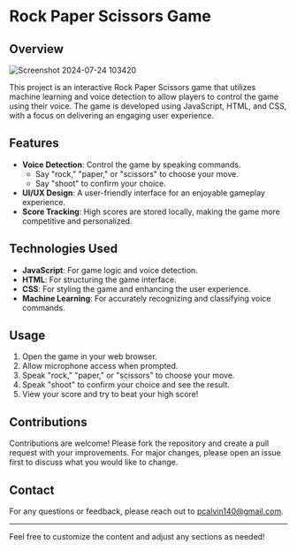 # Rock Paper Scissors Game

## Overview

![Screenshot 2024-07-24 103420](https://github.com/user-attachments/assets/f97b44a7-9b48-42db-b03c-a1a2a162d2cb)



This project is an interactive Rock Paper Scissors game that utilizes machine learning and voice detection to allow players to control the game using their voice. The game is developed using JavaScript, HTML, and CSS, with a focus on delivering an engaging user experience.

## Features

- **Voice Detection**: Control the game by speaking commands.
  - Say "rock," "paper," or "scissors" to choose your move.
  - Say "shoot" to confirm your choice.
- **UI/UX Design**: A user-friendly interface for an enjoyable gameplay experience.
- **Score Tracking**: High scores are stored locally, making the game more competitive and personalized.

## Technologies Used

- **JavaScript**: For game logic and voice detection.
- **HTML**: For structuring the game interface.
- **CSS**: For styling the game and enhancing the user experience.
- **Machine Learning**: For accurately recognizing and classifying voice commands.


## Usage

1. Open the game in your web browser.
2. Allow microphone access when prompted.
3. Speak "rock," "paper," or "scissors" to choose your move.
4. Speak "shoot" to confirm your choice and see the result.
5. View your score and try to beat your high score!

## Contributions

Contributions are welcome! Please fork the repository and create a pull request with your improvements. For major changes, please open an issue first to discuss what you would like to change.


## Contact

For any questions or feedback, please reach out to [pcalvin140@gmail.com](mailto:pcalvin140@gmail.com).

---

Feel free to customize the content and adjust any sections as needed!
